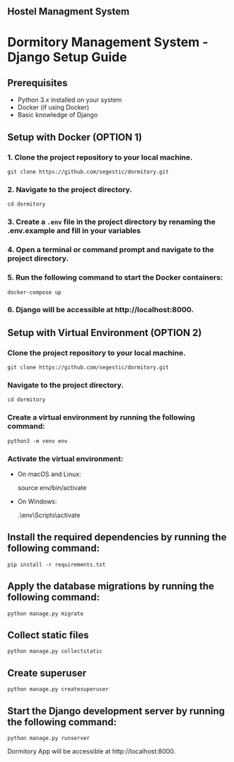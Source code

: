 ## Hostel Managment System

# Dormitory Management System - Django Setup Guide

## Prerequisites
- Python 3.x installed on your system
- Docker (if using Docker)
- Basic knowledge of Django

## Setup with Docker (OPTION 1)

### 1. Clone the project repository to your local machine.
    
    git clone https://github.com/segestic/dormitory.git
    

### 2. Navigate to the project directory.
    
    cd dormitory
    
### 3. Create a `.env` file in the project directory by renaming the .env.example and fill in your variables


### 4. Open a terminal or command prompt and navigate to the project directory. 


### 5. Run the following command to start the Docker containers:

    docker-compose up

### 6. Django will be accessible at http://localhost:8000.




## Setup with Virtual Environment (OPTION 2)

### Clone the project repository to your local machine.
    
    git clone https://github.com/segestic/dormitory.git
    

### Navigate to the project directory.
    
    cd dormitory
    
### Create a virtual environment by running the following command:
    
    python3 -m venv env
    
    
### Activate the virtual environment:
- On macOS and Linux:
  
  source env/bin/activate
  
- On Windows:
  
  .\env\Scripts\activate
  

## Install the required dependencies by running the following command:
    
    pip install -r requirements.txt
    


## Apply the database migrations by running the following command:
    
    python manage.py migrate
    
    

## Collect static files
    
    python manage.py collectstatic
    


## Create superuser
    python manage.py createsuperuser


## Start the Django development server by running the following command:
    python manage.py runserver


Dormitory App will be accessible at http://localhost:8000.



